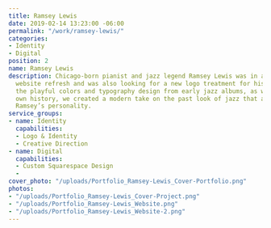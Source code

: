 ```yaml
---
title: Ramsey Lewis
date: 2019-02-14 13:23:00 -06:00
permalink: "/work/ramsey-lewis/"
categories:
- Identity
- Digital
position: 2
name: Ramsey Lewis
description: Chicago-born pianist and jazz legend Ramsey Lewis was in a need of a
  website refresh and was also looking for a new logo treatment for his name. Referencing
  the playful colors and typography design from early jazz albums, as well as Ramsey’s
  own history, we created a modern take on the past look of jazz that also reflects
  Ramsey’s personality.
service_groups:
- name: Identity
  capabilities:
  - Logo & Identity
  - Creative Direction
- name: Digital
  capabilities:
  - Custom Squarespace Design
  - 
cover_photo: "/uploads/Portfolio_Ramsey-Lewis_Cover-Portfolio.png"
photos:
- "/uploads/Portfolio_Ramsey-Lewis_Cover-Project.png"
- "/uploads/Portfolio_Ramsey-Lewis_Website.png"
- "/uploads/Portfolio_Ramsey-Lewis_Website-2.png"
---
```


